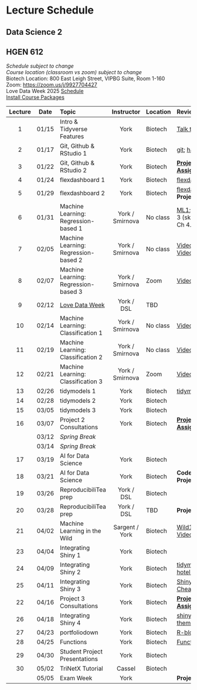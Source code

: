 # Lecture Schedule
## Data Science 2
## HGEN 612
*Schedule subject to change*  
*Course location (classroom vs zoom) subject to change*  
Biotech Location:  800 East Leigh Street, VIPBG Suite, Room 1-160  
Zoom: https://zoom.us/j/9927704427  
Love Data Week 2025 [Schedule][71]  
[Install Course Packages][25]  


| Lecture | Date  | Topic                                | Instructor      | Location | Review                                        | Slides       | Scripts    |  
| :-----: | :---: | :----------------------------------- | :-------------: | :------- | :-------------------------------------------- | :----------: | :--------: |
| 1       | 01/15 | Intro & Tidyverse Features           | York            | Biotech  | [Talk to Yourself][7]                         |  [1][26], [2][27] | [1][28]|
| 2       | 01/17 | Git, Github & RStudio 1              | York            | Biotech  | [git][1]; [happygit][2]                       |  [1][29]     |            |  
| 3       | 01/22 | Git, Github & RStudio 2              | York            | Biotech  | [**Project 1 Assigned**][111]                  |              |           |  
| 4       | 01/24 | flexdashboard 1                      | York            | Biotech  | [flexdashboard1][12]                          |  [1][33]     | [1][36]    |  
| 5       | 01/29 | flexdashboard 2                      | York            | Biotech  | [flexdashboard2][13]; **Project 1 Due**       |              | [1][37]    |  
| 6       | 01/31 | Machine Learning: Regression-based 1 | York / Smirnova | No class | [ML1][3]; [ML2][4] (Ch 3 (skip 3.5) & Ch 4.3) |  [1][38]     |            |  
| 7       | 02/05 | Machine Learning: Regression-based 2 | York / Smirnova | No class | [Video-1][40], [Video-2][41]                  |  [1][39]     |            |  
| 8       | 02/07 | Machine Learning: Regression-based 3 | York / Smirnova | Zoom     | [Video-3][42]                                 |              |            |  
| 9       | 02/12 | [Love Data Week][71]                 | York / DSL      | TBD      |                                               |              |            |  
| 10      | 02/14 | Machine Learning: Classification 1   | York / Smirnova | No class | [Video-1][67]                                 |  [1][50]     |            |  
| 11      | 02/19 | Machine Learning: Classification 2   | York / Smirnova | No class | [Video-2][68]                                 |  [1][51]     |            |  
| 12      | 02/21 | Machine Learning: Classification 3   | York / Smirnova | Zoom     | [Video-3][69]                                 |  [1][52]     |            |  
| 13      | 02/26 | tidymodels 1                         | York            | Biotech  | [tidymodels][15]                              | [1][43]      | [1][44]    | 
| 14      | 02/28 | tidymodels 2                         | York            | Biotech  |                                               |              | [1][45]    |
| 15      | 03/05 | tidymodels 3                         | York            | Biotech  |                                               |              | [1][47]    |  
| 16      | 03/07 | Project 2 Consultations              | York            | Biotech  | [**Project 2 Assigned**][222]                 |              |            | 
|         | 03/12 | *Spring Break*                       |                 |          |                                               |              |            |
|         | 03/14 | *Spring Break*                       |                 |          |                                               |              |            |
| 17      | 03/19 | AI for Data Science                  | York            | Biotech  |                                               |              |            |  
| 18      | 03/21 | AI for Data Science                  | York            | Biotech  | **Code Check Project 2 Due**                  |              |            |
| 19      | 03/26 | ReproducibiliTea prep                | York / DSL      | Biotech  |                                               |              |            |
| 20      | 03/28 | ReproducibiliTea prep                | York / DSL      | TBD      | **Project 2 Due**                             |              |            |  
| 21      | 04/02 | Machine Learning in the Wild         | Sargent / York  | Biotech  | [Wild1][5]; [Wild2][6]; [Video][70]           |  [1][56]     |            |
| 23      | 04/04 | Integrating Shiny 1                  | York            | Biotech  |                                               |              | [1][57]    |  
| 24      | 04/09 | Integrating Shiny 2                  | York            | Biotech  | [tidymodels hotel bookings][21]               |              | [1][59], [2][60] |
| 25      | 04/11 | Integrating Shiny 3                  | York            | Biotech  | [Shiny Cheatsheet][22]                        |              | [1][61], [2][62] | 
| 22      | 04/16 | Project 3 Consultations              | York            | Biotech  | [**Project 3 Assigned**][333]                 |              |            |  
| 26      | 04/18 | Integrating Shiny 4                  | York            | Biotech  | [shinyWidgets][23]; [themis][24]              |              | [1][63], [2][64] | 
| 27      | 04/23 | portfoliodown                        | York            | Biotech  | [R-bloggers][48]                              |              | [1][49]    |
| 28      | 04/25 | Functions                            | York            | Biotech  | [Functions][20]                               |              | [1][65]    |
| 29      | 04/30 | Student Project Presentations        | York            | Biotech  |                                               |              |            |  
| 30      | 05/02 | TriNetX Tutorial                     | Cassel          | Biotech  |                                               | [Read][72]   | [1][73]    |       
|         | 05/05 | Exam Week                            | York            |          | **Project 3 Due**                             |              |            |        


[1]: https://osf.io/4a26g "Democratic Science"
[2]: https://happygitwithr.com "happygitwithR"
[3]: https://osf.io/d7we8/ "Pine Beetle Data"
[4]: https://osf.io/nstcw/ "Introduction to Statistical Learning"
[5]: https://osf.io/rmtsx/ "Machine Learning and Science"
[6]: https://osf.io/gpt3h/ "Machine Learning and Aging Research"
[7]: https://rstudio.com/resources/rstudioconf-2020/don-t-repeat-yourself-talk-to-yourself-repeated-reporting-in-the-r-universe/ "DRY"
[8]: https://osf.io/wvfm2 "setup check"
[9]: https://computers.tutsplus.com/tutorials/navigating-the-terminal-a-gentle-introduction--mac-3855 "Navigating the Terminal"
[10]: https://happygitwithr.com/shell.html "The Shell"
[11]: https://jennybc.github.io/purrr-tutorial/ "Jenny Bryan's purrr examples"
[12]: https://blog.rstudio.com/2016/05/17/flexdashboard-easy-interactive-dashboards-for-r/ "Introducing flexdashboard"
[13]: https://rmarkdown.rstudio.com/flexdashboard/ "flexdashboard: Easy interactive dashboards for R"
[14]: https://osf.io/r3pyb/ "Statistical Modeling: The Two Cultures"
[15]: https://www.tidymodels.org/ "tidymodels"
[16]: https://rstudio.com/resources/rstudioglobal-2021/maintaining-the-house-the-tidyverse-built/ "rstudio::conf 2021"
[20]: https://r4ds.had.co.nz/functions.html "functions"
[21]: https://www.tidymodels.org/start/case-study/ "tidymodels hotel bookings"
[22]: https://osf.io/5tj3n "Shiny Cheatsheet"
[23]: http://shinyapps.dreamrs.fr/shinyWidgets/ "shinyWidgets"
[24]: https://themis.tidymodels.org/index.html "themis recipe steps for unbalanced designs"
[25]: https://github.com/tpyork/hgen-612/blob/main/R/00_install-course-packages.R "install course packages"  
[26]: https://osf.io/q26ut/ "course setup" 
[27]: https://osf.io/ch8ur/ "tidyverse review"
[28]: https://github.com/tpyork/hgen-612/blob/main/R/01_tidyverse-features.R "tidyverse features"
[29]: https://osf.io/3cke6/ "git, Github, RStudio"
[30]: https://osf.io/cfx3n/ "command line survival guide"
[31]: https://github.com/tpyork/hgen-612/blob/main/command-line-resource/command_cheatsheet.txt "command line cheatsheet"
[32]: https://github.com/tpyork/hgen-612/blob/main/command-line-resource/important_commands.txt "important commands"
[33]: https://osf.io/q4s3z/ "flexdashboard primer"
[36]: https://github.com/tpyork/hgen-612/blob/main/R/05_flexdashboard_student.Rmd "flexdashboard 1"
[37]: https://github.com/tpyork/hgen-612/blob/main/R/06_flexdashboard_2_student.Rmd "flexdashboard 2"
[38]: https://osf.io/r2gta/ "machine learning regression 1"
[39]: https://osf.io/ds9y6/ "machine learning regression 2"
[40]: https://drive.google.com/file/d/1xtiuk06eTNQzmiMrCIYqTssP5vWirTEB/view?usp=sharing "ML video 1"
[41]: https://drive.google.com/file/d/1rzkMrntGKYK427OPrX-jPIoMMJHbd_Hg/view?usp=sharing "ML video 2"
[42]: https://drive.google.com/file/d/1iOEbj4wELx9eESs-IsAS18iHfsNG4YYj/view?usp=sharing "ML video 3"
[43]: https://osf.io/2dy38/ "tidymodels primer"
[44]: https://github.com/tpyork/hgen-612/blob/main/R/10_tidymodels_starter-pack.Rmd "tidymodels starter pack.Rmd"
[45]: https://github.com/tpyork/hgen-612/blob/main/R/10_tidymodels_1.R "tidymodels 2"
[47]: https://github.com/tpyork/hgen-612/blob/main/R/12_Machine-Learning-Regression_tidymodels.R "pine beetles recode"
[48]: https://www.r-bloggers.com/2021/12/introducing-portfoliodown-the-data-science-portfolio-website-builder/ "portfoliodown blog"
[49]: https://github.com/tpyork/hgen-612/blob/main/R/19_portfoliodown.R "portfoliodown script"
[50]: https://osf.io/jd4nq/ "ML classification 1"
[51]: https://osf.io/hswq9/ "ML classification 2"
[52]: https://osf.io/9tm4h/ "ML classification 3"
[53]: https://drive.google.com/drive/folders/1qmX6B5mBt93Id0rKjF6YX2h3iyiZMOqh?usp=sharing "ML classification video 1"
[54]: https://drive.google.com/drive/u/1/folders/1Gt3V4hoHG8ytNUHj0Z7zFLo3kH5gNRgV "ML classification video 2"
[55]: https://drive.google.com/drive/u/1/folders/1zC4us0GSc-_PaJvb4wAdEDr0xKDhq1hC "ML classification video 3"
[56]: https://osf.io/8umgk/ "ML in the Wild"
[57]: https://github.com/tpyork/hgen-612/blob/main/R/25_shiny-flexdashboard.R "hotels model code"
[59]: https://github.com/tpyork/hgen-612/blob/main/R/26_shiny_checkpoint-1.Rmd "shiny script 1"
[60]: https://github.com/tpyork/hgen-612/blob/main/R/26_shiny_checkpoint-2.Rmd "shiny script 2"
[61]: https://github.com/tpyork/hgen-612/blob/main/R/26_shiny_checkpoint-3.Rmd "shiny script 3"
[62]: https://github.com/tpyork/hgen-612/blob/main/R/26_shiny_checkpoint-4.Rmd "shiny script 4"
[63]: https://github.com/tpyork/hgen-612/blob/main/R/26_shiny_checkpoint-5.Rmd "shiny script 5"
[64]: https://github.com/tpyork/hgen-612/blob/main/R/26_shiny_checkpoint-6.Rmd "shiny script 6"
[65]: https://github.com/tpyork/hgen-612/blob/main/R/19_functions.R "functions script"
[66]: https://github.com/tpyork/hgen-612/blob/main/R/14_model-estimation.R "model estimation"

[67]: https://drive.google.com/file/d/12rmOfPDUbgWeITg8RgIHMhsCUyWcaV6m/view?usp=drive_link "logistic regression"
[68]: https://drive.google.com/file/d/1cN9NNYxKySlPAc7-FLTtOUHGxnp9sRcv/view?usp=drive_link "model validation"
[69]: https://drive.google.com/file/d/1tkUa5UqsMQkEPwoU0zAN4b71X9AG5klx/view?usp=drive_link "clustering"

[70]: https://drive.google.com/file/d/1ypnJgXwjKvPUMX0lt9WRdI1Ia86-m_yD/view?usp=share_link "Lana Sargent ML Wild lecture"
[71]: https://www.icpsr.umich.edu/web/about/cms/3799#:~:text=The%202025%20theme%20is%20%E2%80%9CWhose,it%20online%2C%20or%20combine%20it. "love data week"
[72]: https://osf.io/ry56k "TriNetX Tutorial"
[73]: https://osf.io/ej5r6 "TriNetX Slides"

[111]: https://github.com/tpyork/hgen-612/blob/main/assignments/project-01.md "project 1"
[222]: https://github.com/tpyork/hgen-612/blob/main/assignments/project-02.md "project 2"
[333]: https://github.com/tpyork/hgen-612/blob/main/assignments/project-03.md "project 3"







